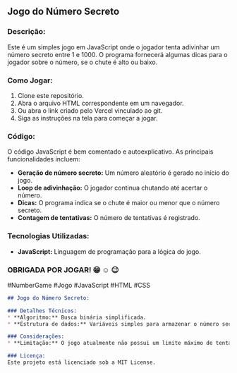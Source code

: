 ## Jogo do Número Secreto

### Descrição:
Este é um simples jogo em JavaScript onde o jogador tenta adivinhar um número secreto entre 1 e 1000. O programa fornecerá algumas dicas para o jogador sobre o número, se o chute é alto ou baixo.

### Como Jogar:
1. Clone este repositório.
2. Abra o arquivo HTML correspondente em um navegador.
3. Ou abra o link criado pelo Vercel vinculado ao git.
4. Siga as instruções na tela para começar a jogar.

### Código:
O código JavaScript é bem comentado e autoexplicativo. As principais funcionalidades incluem:

* **Geração de número secreto:** Um número aleatório é gerado no início do jogo.
* **Loop de adivinhação:** O jogador continua chutando até acertar o número.
* **Dicas:** O programa indica se o chute é maior ou menor que o número secreto.
* **Contagem de tentativas:** O número de tentativas é registrado.

### Tecnologias Utilizadas:
* **JavaScript:** Linguagem de programação para a lógica do jogo.

### OBRIGADA POR JOGAR! :grin: :relaxed: :wink:
#NumberGame #Jogo #JavaScript #HTML #CSS
```markdown
## Jogo do Número Secreto:

### Detalhes Técnicos:
* **Algoritmo:** Busca binária simplificada.
* **Estrutura de dados:** Variáveis simples para armazenar o número secreto, chutes e número de tentativas.

### Considerações:
* **Limitação:** O jogo atualmente não possui um limite máximo de tentativas.

### Licença:
Este projeto está licenciado sob a MIT License.
